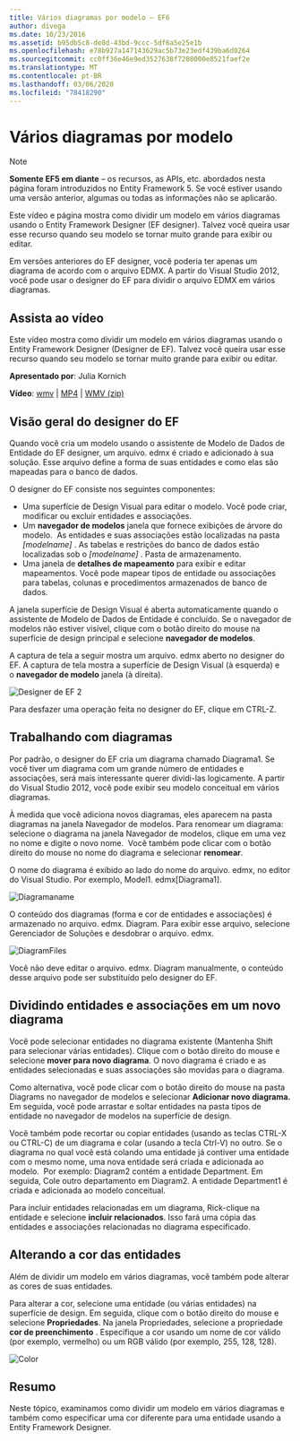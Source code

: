 ```yaml
---
title: Vários diagramas por modelo – EF6
author: divega
ms.date: 10/23/2016
ms.assetid: b95db5c8-de8d-43bd-9ccc-5df6a5e25e1b
ms.openlocfilehash: e78b927a147143629ac5b73e23edf439ba6d0264
ms.sourcegitcommit: cc0ff36e46e9ed3527638f7208000e8521faef2e
ms.translationtype: MT
ms.contentlocale: pt-BR
ms.lasthandoff: 03/06/2020
ms.locfileid: "78418290"
---
```

# <a name="multiple-diagrams-per-model"></a>Vários diagramas por modelo
> [!NOTE]
> **Somente EF5 em diante** – os recursos, as APIs, etc. abordados nesta página foram introduzidos no Entity Framework 5. Se você estiver usando uma versão anterior, algumas ou todas as informações não se aplicarão.

Este vídeo e página mostra como dividir um modelo em vários diagramas usando o Entity Framework Designer (EF designer). Talvez você queira usar esse recurso quando seu modelo se tornar muito grande para exibir ou editar.

Em versões anteriores do EF designer, você poderia ter apenas um diagrama de acordo com o arquivo EDMX. A partir do Visual Studio 2012, você pode usar o designer do EF para dividir o arquivo EDMX em vários diagramas.

## <a name="watch-the-video"></a>Assista ao vídeo
Este vídeo mostra como dividir um modelo em vários diagramas usando o Entity Framework Designer (Designer de EF). Talvez você queira usar esse recurso quando seu modelo se tornar muito grande para exibir ou editar.

**Apresentado por**: Julia Kornich

**Vídeo**: [wmv](https://download.microsoft.com/download/5/C/2/5C2B52AB-5532-426F-B078-1E253341B5FA/HDI-ITPro-MSDN-winvideo-multiplediagrams.wmv) | [MP4](https://download.microsoft.com/download/5/C/2/5C2B52AB-5532-426F-B078-1E253341B5FA/HDI-ITPro-MSDN-mp4video-multiplediagrams.m4v) | [WMV (zip)](https://download.microsoft.com/download/5/C/2/5C2B52AB-5532-426F-B078-1E253341B5FA/HDI-ITPro-MSDN-winvideo-multiplediagrams.zip)

## <a name="ef-designer-overview"></a>Visão geral do designer do EF

Quando você cria um modelo usando o assistente de Modelo de Dados de Entidade do EF designer, um arquivo. edmx é criado e adicionado à sua solução. Esse arquivo define a forma de suas entidades e como elas são mapeadas para o banco de dados.

O designer do EF consiste nos seguintes componentes:

-   Uma superfície de Design Visual para editar o modelo. Você pode criar, modificar ou excluir entidades e associações.
-   Um **navegador de modelos** janela que fornece exibições de árvore do modelo.  As entidades e suas associações estão localizadas na pasta *\[modelname\]* . As tabelas e restrições do banco de dados estão localizadas sob o *\[modelname\]* . Pasta de armazenamento.
-   Uma janela de **detalhes de mapeamento** para exibir e editar mapeamentos. Você pode mapear tipos de entidade ou associações para tabelas, colunas e procedimentos armazenados de banco de dados. 

A janela superfície de Design Visual é aberta automaticamente quando o assistente de Modelo de Dados de Entidade é concluído. Se o navegador de modelos não estiver visível, clique com o botão direito do mouse na superfície de design principal e selecione **navegador de modelos**.

A captura de tela a seguir mostra um arquivo. edmx aberto no designer do EF. A captura de tela mostra a superfície de Design Visual (à esquerda) e o **navegador de modelo** janela (à direita).

![Designer de EF 2](~/ef6/media/efdesigner2.png)

Para desfazer uma operação feita no designer do EF, clique em CTRL-Z.

## <a name="working-with-diagrams"></a>Trabalhando com diagramas

Por padrão, o designer do EF cria um diagrama chamado Diagrama1. Se você tiver um diagrama com um grande número de entidades e associações, será mais interessante querer dividi-las logicamente. A partir do Visual Studio 2012, você pode exibir seu modelo conceitual em vários diagramas.   

À medida que você adiciona novos diagramas, eles aparecem na pasta diagramas na janela Navegador de modelos. Para renomear um diagrama: selecione o diagrama na janela Navegador de modelos, clique em uma vez no nome e digite o novo nome.  Você também pode clicar com o botão direito do mouse no nome do diagrama e selecionar **renomear**.

O nome do diagrama é exibido ao lado do nome do arquivo. edmx, no editor do Visual Studio. Por exemplo, Model1. edmx\[Diagrama1\].

![Diagramaname](~/ef6/media/diagramname.png)

O conteúdo dos diagramas (forma e cor de entidades e associações) é armazenado no arquivo. edmx. Diagram. Para exibir esse arquivo, selecione Gerenciador de Soluções e desdobrar o arquivo. edmx. 

![DiagramFiles](~/ef6/media/diagramfiles.png)

Você não deve editar o arquivo. edmx. Diagram manualmente, o conteúdo desse arquivo pode ser substituído pelo designer do EF.
 
## <a name="splitting-entities-and-associations-into-a-new-diagram"></a>Dividindo entidades e associações em um novo diagrama

Você pode selecionar entidades no diagrama existente (Mantenha Shift para selecionar várias entidades). Clique com o botão direito do mouse e selecione **mover para novo diagrama**. O novo diagrama é criado e as entidades selecionadas e suas associações são movidas para o diagrama.

Como alternativa, você pode clicar com o botão direito do mouse na pasta Diagrams no navegador de modelos e selecionar **Adicionar novo diagrama.** Em seguida, você pode arrastar e soltar entidades na pasta tipos de entidade no navegador de modelos na superfície de design.

Você também pode recortar ou copiar entidades (usando as teclas CTRL-X ou CTRL-C) de um diagrama e colar (usando a tecla Ctrl-V) no outro. Se o diagrama no qual você está colando uma entidade já contiver uma entidade com o mesmo nome, uma nova entidade será criada e adicionada ao modelo.  Por exemplo: Diagram2 contém a entidade Department. Em seguida, Cole outro departamento em Diagram2. A entidade Department1 é criada e adicionada ao modelo conceitual.   

Para incluir entidades relacionadas em um diagrama, Rick-clique na entidade e selecione **incluir relacionados**. Isso fará uma cópia das entidades e associações relacionadas no diagrama especificado.

## <a name="changing-the-color-of-entities"></a>Alterando a cor das entidades

Além de dividir um modelo em vários diagramas, você também pode alterar as cores de suas entidades.

Para alterar a cor, selecione uma entidade (ou várias entidades) na superfície de design. Em seguida, clique com o botão direito do mouse e selecione **Propriedades**. Na janela Propriedades, selecione a propriedade **cor de preenchimento** . Especifique a cor usando um nome de cor válido (por exemplo, vermelho) ou um RGB válido (por exemplo, 255, 128, 128). 

![Color](~/ef6/media/color.png)

## <a name="summary"></a>Resumo

Neste tópico, examinamos como dividir um modelo em vários diagramas e também como especificar uma cor diferente para uma entidade usando a Entity Framework Designer. 
